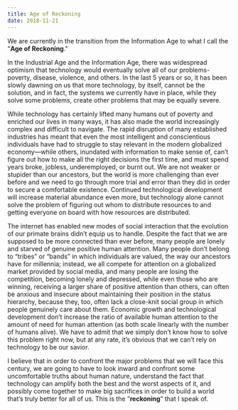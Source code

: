 ```yaml
---
title: Age of Reckoning
date: 2018-11-21
---
```


We are currently in the transition from the Information Age to what I
call the "**Age of Reckoning**."  

In the Industrial Age and the Information Age, there was widespread optimism
that technology would eventually solve all of our problems-poverty, disease,
violence, and others. In the last 5 years or so, it has been slowly dawning on
us that more technology, by itself, cannot be the solution, and in fact, the
systems we currently have in place, while they solve some problems, create other
problems that may be equally severe.  

While technology has certainly lifted many humans out of poverty and enriched
our lives in many ways, it has also made the world increasingly complex and
difficult to navigate. The rapid disruption of many established industries has
meant that even the most intelligent and conscientious individuals have had to
struggle to stay relevant in the modern globalized economy—while others,
inundated with information to make sense of, can’t figure out how to make all
the right decisions the first time, and must spend years broke, jobless,
underemployed, or burnt out. We are not weaker or stupider than our ancestors,
but the world is more challenging than ever before and we need to go through
more trial and error than they did in order to secure a comfortable existence.
Continued technological development will increase material abundance even more,
but technology alone cannot solve the problem of figuring out whom to distribute
resources to and getting everyone on board with how resources are distributed.  

The internet has enabled new modes of social interaction that the evolution of
our primate brains didn’t equip us to handle. Despite the fact that we are
supposed to be more connected than ever before, many people are lonely and
starved of genuine positive human attention. Many people don’t belong to
“tribes” or “bands” in which individuals are valued, the way our ancestors have
for millennia; instead, we all compete for attention on a globalized market
provided by social media, and many people are losing the competition, becoming
lonely and depressed, while even those who are winning, receiving a larger share
of positive attention than others, can often be anxious and insecure about
maintaining their position in the status hierarchy, because they, too, often
lack a close-knit social group in which people genuinely care about them.
Economic growth and technological development don’t increase the ratio of
available human attention to the amount of need for human attention (as both
scale linearly with the number of humans alive). We have to admit that we simply
don’t know how to solve this problem right now, but at any rate, it’s obvious
that we can’t rely on technology to be our savior.  

I believe that in order to confront the major problems that we will face this
century, we are going to have to look inward and confront some uncomfortable
truths about human nature, understand the fact that technology can amplify both
the best and the worst aspects of it, and possibly come together to make big
sacrifices in order to build a world that’s truly better for all of us. This is
the “**reckoning**” that I speak of.
